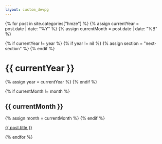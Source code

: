 ```yaml
---
layout: custom_devpg
---
```


{% for post in site.categories["hmze"] %}
  {% assign currentYear = post.date | date: "%Y" %}
  {% assign currentMonth = post.date | date: "%B" %}
  
  {% if currentYear != year %}
  {% if year != nil %}
    {% assign section = "next-section" %}
  {% endif %}
  <h1 id="{{ currentYear }}" class="{{ section }}">{{ currentYear }}</h1>
  {% assign year = currentYear %}
  {% endif %}
  
  {% if currentMonth != month %}
  <h2 id="{{ currentMonth }}">{{ currentMonth }}</h2>
  {% assign month = currentMonth %}
  {% endif %}

  <p>
    <a href="{{ post.url }}">{{ post.title }}</a>
  </p>
{% endfor %}